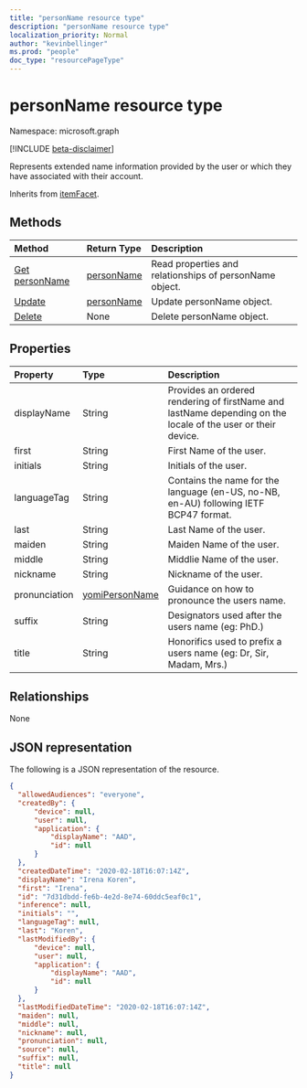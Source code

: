 ```yaml
---
title: "personName resource type"
description: "personName resource type"
localization_priority: Normal
author: "kevinbellinger"
ms.prod: "people"
doc_type: "resourcePageType"
---
```


# personName resource type

Namespace: microsoft.graph

[!INCLUDE [beta-disclaimer](../../includes/beta-disclaimer.md)]

Represents extended name information provided by the user or which they have associated with their account.

Inherits from [itemFacet](itemfacet.md).

## Methods

| Method                                     | Return Type                 | Description                                             |
|:-------------------------------------------|:----------------------------|:--------------------------------------------------------|
| [Get personName](../api/personname-get.md) | [personName](personname.md) | Read properties and relationships of personName object. |
| [Update](../api/personname-update.md)      | [personName](personname.md) | Update personName object.                               |
| [Delete](../api/personname-delete.md)      | None                        | Delete personName object.                               |

## Properties

| Property     | Type                              | Description                                                                                                  |
|:-------------|:----------------------------------|:-------------------------------------------------------------------------------------------------------------|
|displayName   |String                             | Provides an ordered rendering of firstName and lastName depending on the locale of the user or their device. |
|first         |String                             | First Name of the user.                                                                                      |
|initials      |String                             | Initials of the user.                                                                                        |
|languageTag   |String                             | Contains the name for the language (en-US, no-NB, en-AU) following IETF BCP47 format.                        |
|last          |String                             | Last Name of the user.                                                                                       |
|maiden        |String                             | Maiden Name of the user.                                                                                     |
|middle        |String                             | Middlie Name of the user.                                                                                    |
|nickname      |String                             | Nickname of the user.                                                                                        |
|pronunciation |[yomiPersonName](yomipersonname.md)| Guidance on how to pronounce the users name.                                                                 |
|suffix        |String                             | Designators used after the users name (eg: PhD.)                                                             |
|title         |String                             | Honorifics used to prefix a users name (eg: Dr, Sir, Madam, Mrs.)                                            |

## Relationships

None

## JSON representation

The following is a JSON representation of the resource.

<!-- {
  "blockType": "resource",
  "optionalProperties": [

  ],
  "@odata.type": "microsoft.graph.personName",
  "baseType": "microsoft.graph.itemfacet",
  "keyProperty": "id"
}-->

```json
{
  "allowedAudiences": "everyone",
  "createdBy": {
      "device": null,
      "user": null,
      "application": {
          "displayName": "AAD",
          "id": null
      }
  },
  "createdDateTime": "2020-02-18T16:07:14Z",
  "displayName": "Irena Koren",
  "first": "Irena",
  "id": "7d31dbdd-fe6b-4e2d-8e74-60ddc5eaf0c1",
  "inference": null,
  "initials": "",
  "languageTag": null,
  "last": "Koren",
  "lastModifiedBy": {
      "device": null,
      "user": null,
      "application": {
          "displayName": "AAD",
          "id": null
      }
  },
  "lastModifiedDateTime": "2020-02-18T16:07:14Z",
  "maiden": null,
  "middle": null,
  "nickname": null,
  "pronunciation": null,
  "source": null,
  "suffix": null,
  "title": null
}
```

<!-- uuid: 16cd6b66-4b1a-43a1-adaf-3a886856ed98
2019-02-04 14:57:30 UTC -->
<!-- {
  "type": "#page.annotation",
  "description": "personName resource",
  "keywords": "",
  "section": "documentation",
  "tocPath": ""
}-->